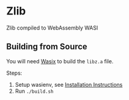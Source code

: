 # Zlib

Zlib compiled to WebAssembly WASI

## Building from Source

You will need [Wasix](https://github.com/wasmer/wasix) to build the `libz.a` file.

Steps:

1. Setup wasienv, see
   [Installation Instructions](https://github.com/wasmer/wasix)
2. Run `./build.sh`
